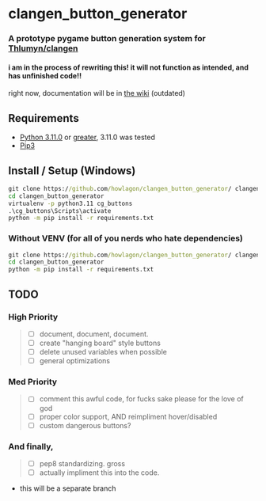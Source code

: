 # clangen_button_generator
### A prototype pygame button generation system for [Thlumyn/clangen](https://github.com/Thlumyn/clangen)

#### i am in the process of rewriting this! it will not function as intended, and has unfinished code!!

right now, documentation will be in [the wiki](https://github.com/howlagon/clangen_button_generator/wiki/) (outdated)

## Requirements
- [Python 3.11.0](https://www.python.org/downloads/release/python-3110/) or [greater](https://www.python.org/downloads/), 3.11.0 was tested  
- [Pip3](https://pip.pypa.io/en/stable/installation/)

## Install / Setup (Windows)
```bat
git clone https://github.com/howlagon/clangen_button_generator/ clangen_button_generator
cd clangen_button_generator
virtualenv -p python3.11 cg_buttons
.\cg_buttons\Scripts\activate
python -m pip install -r requirements.txt
```
### Without VENV (for all of you nerds who hate dependencies)
```bat
git clone https://github.com/howlagon/clangen_button_generator/ clangen_button_generator
cd clangen_button_generator
python -m pip install -r requirements.txt
```

## TODO
### High Priority
> - [ ] document, document, document. 
> - [ ] create "hanging board" style buttons
> - [ ] delete unused variables when possible
> - [ ] general optimizations
### Med Priority
> - [ ] comment this awful code, for fucks sake please for the love of god
> - [ ] proper color support, AND reimpliment hover/disabled
> - [ ] custom dangerous buttons?
### And finally,
> - [ ] pep8 standardizing. gross
> - [ ] actually impliment this into the code. 
  - this will be a separate branch